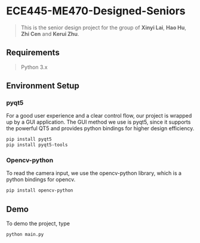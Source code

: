 # ECE445-ME470-Designed-Seniors

> This is the senior design project for the group of **Xinyi Lai**, **Hao Hu**, **Zhi Cen** and **Kerui Zhu**.

## Requirements

> Python 3.x

## Environment Setup

### pyqt5
For a good user experience and a clear control flow, our project is wrapped up by a GUI application. The GUI method we use is pyqt5, since it supports the powerful QT5 and provides python bindings for higher design efficiency.

```bash
pip install pyqt5
pip install pyqt5-tools
```

### Opencv-python
To read the camera input, we use the opencv-python library, which is a python bindings for opencv.

```bash
pip install opencv-python
```

## Demo
To demo the project, type

```bash
python main.py
```
